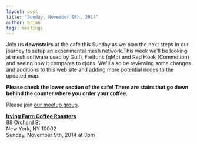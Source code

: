 ```yaml
---
layout: post
title: "Sunday, November 9th, 2014"
author: Brian
tags: meetings
---
```


Join us __downstairs__ at the café this Sunday as we plan the next steps in our journey to setup an experimental mesh network.This week we'll be looking at mesh software used by Guifi, Freifunk (qMp) and Red Hook (Commotion) and seeing how it compares to cjdns. We'll also be reviewing some changes and additions to this web site and adding more potential nodes to the updated map.

__Please check the lower section of the cafe! There are stairs that go down behind the counter where you order your coffee.__

Please join [our meetup group](http://www.meetup.com/nycmesh/).

__[Irving Farm Coffee Roasters](https://www.google.com/maps/place/Irving+Farm+Coffee+Roasters/@40.7179886,-73.9902479,17z/data=!3m1!4b1!4m2!3m1!1s0x89c259873f0067c1:0x5aede67045aa029f)__<br>
88 Orchard St<br>
New York, NY 10002<br>
Sunday, November 9th, 2014 at 3pm
